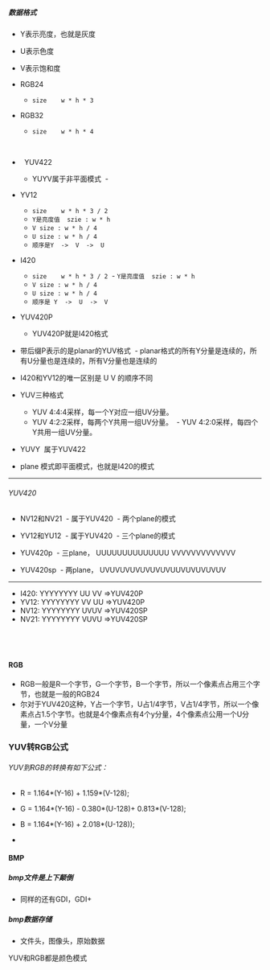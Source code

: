 ##### 数据格式

- Y表示亮度，也就是灰度
- U表示色度
- V表示饱和度

- RGB24
  - `size    w * h * 3`
  
- RGB32
  - `size    w * h * 4`
  
  
-   YUV422
  - YUYV属于非平面模式
  -
   
  
- YV12
  - `size    w * h * 3 / 2`
  - `Y是亮度值  szie : w * h`
  - `V size : w * h / 4`
  - `U size : w * h / 4`
  - `顺序是Y  ->  V  ->  U`
  
- I420
  - `size    w * h * 3 / 2`
  - `Y是亮度值  szie : w * h`
  - `V size : w * h / 4`
  - `U size : w * h / 4`
  - `顺序是 Y  ->  U  ->  V`

- YUV420P
  - YUV420P就是I420格式


- 带后缀P表示的是planar的YUV格式
  - planar格式的所有Y分量是连续的，所有U分量也是连续的，所有V分量也是连续的
   
- I420和YV12的唯一区别是  U  V  的顺序不同

- YUV三种格式
  - YUV 4:4:4采样，每一个Y对应一组UV分量。
  - YUV 4:2:2采样，每两个Y共用一组UV分量。 
  - YUV 4:2:0采样，每四个Y共用一组UV分量。 

- YUVY  属于YUV422
 
 
 - plane 模式即平面模式，也就是I420的模式
 
----------------------------
 
 ###### YUV420
 
 - NV12和NV21
  - 属于YUV420
  - 两个plane的模式
  
- YV12和YU12
  - 属于YUV420
  - 三个plane的模式
  
  
  
- YUV420p
  - 三plane， UUUUUUUUUUUUUU VVVVVVVVVVVVV

- YUV420sp
  - 两plane， UVUVUVUVUVUVUVUUVUVUVUVUV

--------------------------------------------

- I420: YYYYYYYY UU VV =>YUV420P
- YV12: YYYYYYYY VV UU =>YUV420P
- NV12: YYYYYYYY UVUV =>YUV420SP
- NV21: YYYYYYYY VUVU =>YUV420SP

  
  
-----------------------------------------------
#### RGB
- RGB一般是R一个字节，G一个字节，B一个字节，所以一个像素点占用三个字节，也就是一般的RGB24
- 尔对于YUV420这种，Y占一个字节，U占1/4字节，V占1/4字节，所以一个像素点占1.5个字节。也就是4个像素点有4个y分量，4个像素点公用一个U分量，一个V分量


### YUV转RGB公式
###### YUV到RGB的转换有如下公式： 
- R = 1.164*(Y-16) + 1.159*(V-128); 
- G = 1.164*(Y-16) - 0.380*(U-128)+ 0.813*(V-128); 
- B = 1.164*(Y-16) + 2.018*(U-128)); 

- 
 
#### BMP
##### bmp文件是上下颠倒
- 同样的还有GDI，GDI+

##### bmp数据存储
- 文件头，图像头，原始数据

YUV和RGB都是颜色模式
